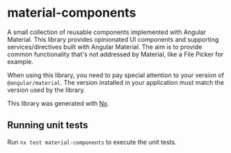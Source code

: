 # material-components

A small collection of reusable components implemented with Angular Material.
This library provides opinionated UI components and supporting services/directives built with Angular Material.
The aim is to provide common functionality that's not addressed by Material, like a File Picker for example.

When using this library, you need to pay special attention to your version of `@angular/material`. The
version installed in your application must match the version used by the library.

This library was generated with [Nx](https://nx.dev).

## Running unit tests

Run `nx test material-components` to execute the unit tests.

